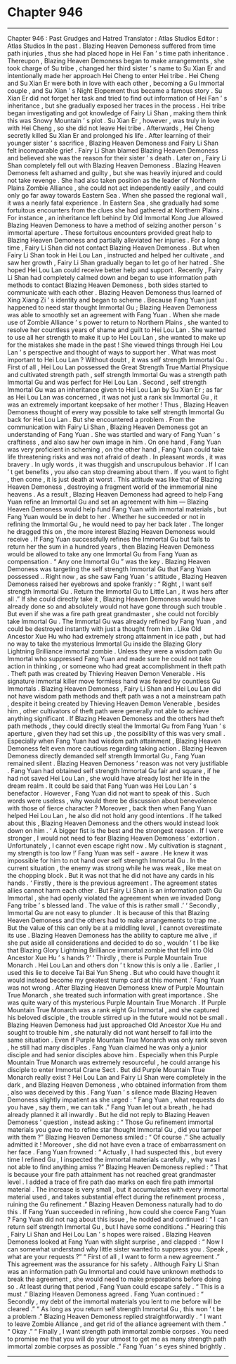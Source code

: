 
# Chapter 946


---

Chapter 946 : Past Grudges and Hatred
Translator :
Atlas Studios
Editor :
Atlas Studios
In the past .
Blazing Heaven Demoness suffered from time path injuries , thus she had placed hope in Hei Fan ’ s time path inheritance .
Thereupon , Blazing Heaven Demoness began to make arrangements , she took charge of Su tribe , changed her third sister ’ s name to Su Xian Er and intentionally made her approach Hei Cheng to enter Hei tribe .
Hei Cheng and Su Xian Er were both in love with each other , becoming a Gu Immortal couple , and Su Xian ’ s Night Elopement thus became a famous story .
Su Xian Er did not forget her task and tried to find out information of Hei Fan ’ s inheritance , but she gradually exposed her traces in the process . Hei tribe began investigating and got knowledge of Fairy Li Shan , making them think this was Snowy Mountain ’ s plot .
Su Xian Er , however , was truly in love with Hei Cheng , so she did not leave Hei tribe . Afterwards , Hei Cheng secretly killed Su Xian Er and prolonged his life .
After learning of their younger sister ’ s sacrifice , Blazing Heaven Demoness and Fairy Li Shan felt incomparable grief .
Fairy Li Shan blamed Blazing Heaven Demoness and believed she was the reason for their sister ’ s death . Later on , Fairy Li Shan completely fell out with Blazing Heaven Demoness .
Blazing Heaven Demoness felt ashamed and guilty , but she was heavily injured and could not take revenge . She had also taken position as the leader of Northern Plains Zombie Alliance , she could not act independently easily , and could only go far away towards Eastern Sea .
When she passed the regional wall , it was a nearly fatal experience .
In Eastern Sea , she gradually had some fortuitous encounters from the clues she had gathered at Northern Plains . For instance , an inheritance left behind by Old Immortal Kong Jue allowed Blazing Heaven Demoness to have a method of seizing another person ’ s immortal aperture .
These fortuitous encounters provided great help to Blazing Heaven Demoness and partially alleviated her injuries .
For a long time , Fairy Li Shan did not contact Blazing Heaven Demoness .
But when Fairy Li Shan took in Hei Lou Lan , instructed and helped her cultivate , and saw her growth , Fairy Li Shan gradually began to let go of her hatred .
She hoped Hei Lou Lan could receive better help and support .
Recently , Fairy Li Shan had completely calmed down and began to use information path methods to contact Blazing Heaven Demoness , both sides started to communicate with each other .
Blazing Heaven Demoness thus learned of Xing Xiang Zi ’ s identity and began to scheme .
Because Fang Yuan just happened to need star thought Immortal Gu ; Blazing Heaven Demoness was able to smoothly set an agreement with Fang Yuan .
When she made use of Zombie Alliance ’ s power to return to Northern Plains , she wanted to resolve her countless years of shame and guilt to Hei Lou Lan .
She wanted to use all her strength to make it up to Hei Lou Lan , she wanted to make up for the mistakes she made in the past !
She viewed things through Hei Lou Lan ’ s perspective and thought of ways to support her .
What was most important to Hei Lou Lan ?
Without doubt , it was self strength Immortal Gu .
First of all , Hei Lou Lan possessed the Great Strength True Martial Physique and cultivated strength path , self strength Immortal Gu was a strength path Immortal Gu and was perfect for Hei Lou Lan .
Second , self strength Immortal Gu was an inheritance given to Hei Lou Lan by Su Xian Er ; as far as Hei Lou Lan was concerned , it was not just a rank six Immortal Gu , it was an extremely important keepsake of her mother !
Thus , Blazing Heaven Demoness thought of every way possible to take self strength Immortal Gu back for Hei Lou Lan .
But she encountered a problem .
From the communication with Fairy Li Shan , Blazing Heaven Demoness got an understanding of Fang Yuan .
She was startled and wary of Fang Yuan ’ s craftiness , and also saw her own image in him .
On one hand , Fang Yuan was very proficient in scheming , on the other hand , Fang Yuan could take life threatening risks and was not afraid of death .
In pleasant words , it was bravery . In ugly words , it was thuggish and unscrupulous behavior . If I can ’ t get benefits , you also can stop dreaming about them . If you want to fight , then come , it is just death at worst .
This attitude was like that of Blazing Heaven Demoness , destroying a fragment world of the immemorial nine heavens .
As a result , Blazing Heaven Demoness had agreed to help Fang Yuan refine an Immortal Gu and set an agreement with him —
Blazing Heaven Demoness would help fund Fang Yuan with immortal materials , but Fang Yuan would be in debt to her . Whether he succeeded or not in refining the Immortal Gu , he would need to pay her back later . The longer he dragged this on , the more interest Blazing Heaven Demoness would receive . If Fang Yuan successfully refines the Immortal Gu but fails to return her the sum in a hundred years , then Blazing Heaven Demoness would be allowed to take any one Immortal Gu from Fang Yuan as compensation .
“ Any one Immortal Gu ” was the key .
Blazing Heaven Demoness was targeting the self strength Immortal Gu that Fang Yuan possessed ..
Right now , as she saw Fang Yuan ’ s attitude , Blazing Heaven Demoness raised her eyebrows and spoke frankly : “ Right , I want self strength Immortal Gu . Return the Immortal Gu to Little Lan , it was hers after all .”
If she could directly take it , Blazing Heaven Demoness would have already done so and absolutely would not have gone through such trouble .
But even if she was a fire path great grandmaster , she could not forcibly take Immortal Gu .
The Immortal Gu was already refined by Fang Yuan , and could be destroyed instantly with just a thought from him .
Like Old Ancestor Xue Hu who had extremely strong attainment in ice path , but had no way to take the mysterious Immortal Gu inside the Blazing Glory Lightning Brilliance immortal zombie .
Unless they were a wisdom path Gu Immortal who suppressed Fang Yuan and made sure he could not take action in thinking , or someone who had great accomplishment in theft path .
Theft path was created by Thieving Heaven Demon Venerable .
His signature immortal killer move formless hand was feared by countless Gu Immortals .
Blazing Heaven Demoness , Fairy Li Shan and Hei Lou Lan did not have wisdom path methods and theft path was a not a mainstream path , despite it being created by Thieving Heaven Demon Venerable , besides him , other cultivators of theft path were generally not able to achieve anything significant .
If Blazing Heaven Demoness and the others had theft path methods , they could directly steal the Immortal Gu from Fang Yuan ’ s aperture , given they had set this up , the possibility of this was very small .
Especially when Fang Yuan had wisdom path attainment , Blazing Heaven Demoness felt even more cautious regarding taking action .
Blazing Heaven Demoness directly demanded self strength Immortal Gu , Fang Yuan remained silent .
Blazing Heaven Demoness ’ reason was not very justifiable .
Fang Yuan had obtained self strength Immortal Gu fair and square , if he had not saved Hei Lou Lan , she would have already lost her life in the dream realm .
It could be said that Fang Yuan was Hei Lou Lan ’ s benefactor .
However , Fang Yuan did not want to speak of this .
Such words were useless , why would there be discussion about benevolence with those of fierce character ?
Moreover , back then when Fang Yuan helped Hei Lou Lan , he also did not hold any good intentions .
If he talked about this , Blazing Heaven Demoness and the others would instead look down on him .
‘ A bigger fist is the best and the strongest reason . If I were stronger , I would not need to fear Blazing Heaven Demoness ’ extortion . Unfortunately , I cannot even escape right now . My cultivation is stagnant , my strength is too low !’
Fang Yuan was self - aware .
He knew it was impossible for him to not hand over self strength Immortal Gu .
In the current situation , the enemy was strong while he was weak , like meat on the chopping block . But it was not that he did not have any cards in his hands .
‘ Firstly , there is the previous agreement . The agreement states allies cannot harm each other . But Fairy Li Shan is an information path Gu Immortal , she had openly violated the agreement when we invaded Dong Fang tribe ’ s blessed land . The value of this is rather small .’
‘ Secondly , Immortal Gu are not easy to plunder . It is because of this that Blazing Heaven Demoness and the others had to make arrangements to trap me . But the value of this can only be at a middling level , I cannot overestimate its use . Blazing Heaven Demoness has the ability to capture me alive , if she put aside all considerations and decided to do so , wouldn ’ t I be like that Blazing Glory Lightning Brilliance immortal zombie that fell into Old Ancestor Xue Hu ’ s hands ?’
‘ Thirdly , there is Purple Mountain True Monarch . Hei Lou Lan and others don ’ t know this is only a lie . Earlier , I used this lie to deceive Tai Bai Yun Sheng . But who could have thought it would instead become my greatest trump card at this moment .’
Fang Yuan was not wrong .
After Blazing Heaven Demoness knew of Purple Mountain True Monarch , she treated such information with great importance .
She was quite wary of this mysterious Purple Mountain True Monarch .
If Purple Mountain True Monarch was a rank eight Gu Immortal , and she captured his beloved disciple , the trouble stirred up in the future would not be small . Blazing Heaven Demoness had just approached Old Ancestor Xue Hu and sought to trouble him , she naturally did not want herself to fall into the same situation .
Even if Purple Mountain True Monarch was only rank seven , he still had many disciples . Fang Yuan claimed he was only a junior disciple and had senior disciples above him .
Especially when this Purple Mountain True Monarch was extremely resourceful , he could arrange his disciple to enter Immortal Crane Sect .
But did Purple Mountain True Monarch really exist ?
Hei Lou Lan and Fairy Li Shan were completely in the dark , and Blazing Heaven Demoness , who obtained information from them , also was deceived by this .
Fang Yuan ’ s silence made Blazing Heaven Demoness slightly impatient as she urged : “ Fang Yuan , what requests do you have , say them , we can talk .”
Fang Yuan let out a breath , he had already planned it all inwardly .
But he did not reply to Blazing Heaven Demoness ’ question , instead asking : “ Those Gu refinement immortal materials you gave me to refine star thought Immortal Gu , did you tamper with them ?”
Blazing Heaven Demoness smiled : “ Of course .”
She actually admitted it !
Moreover , she did not have even a trace of embarrassment on her face .
Fang Yuan frowned : “ Actually , I had suspected this , but every time I refined Gu , I inspected the immortal materials carefully , why was I not able to find anything amiss ?”
Blazing Heaven Demoness replied : “ That is because your fire path attainment has not reached great grandmaster level . I added a trace of fire path dao marks on each fire path immortal material . The increase is very small , but it accumulates with every immortal material used , and takes substantial effect during the refinement process , ruining the Gu refinement .”
Blazing Heaven Demoness naturally had to do this .
If Fang Yuan succeeded in refining , how could she coerce Fang Yuan ?
Fang Yuan did not nag about this issue , he nodded and continued : “ I can return self strength Immortal Gu , but I have some conditions .”
Hearing this , Fairy Li Shan and Hei Lou Lan ’ s hopes were raised .
Blazing Heaven Demoness looked at Fang Yuan with slight surprise , and clapped : “ Now I can somewhat understand why little sister wanted to suppress you . Speak , what are your requests ?”
“ First of all , I want to form a new agreement .”
This agreement was the assurance for his safety . Although Fairy Li Shan was an information path Gu Immortal and could have unknown methods to break the agreement , she would need to make preparations before doing so . At least during that period , Fang Yuan could escape safely .
“ This is a must .” Blazing Heaven Demoness agreed .
Fang Yuan continued : “ Secondly , my debt of the immortal materials you lent to me before will be cleared .”
“ As long as you return self strength Immortal Gu , this won ’ t be a problem .” Blazing Heaven Demoness replied straightforwardly .
“ I want to leave Zombie Alliance , and get rid of the alliance agreement with them .”
“ Okay .”
“ Finally , I want strength path immortal zombie corpses . You need to promise me that you will do your utmost to get me as many strength path immortal zombie corpses as possible .” Fang Yuan ’ s eyes shined brightly .

---

